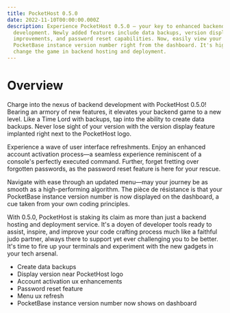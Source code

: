 ```yaml
---
title: PocketHost 0.5.0
date: 2022-11-10T00:00:00.000Z
description: Experience PocketHost 0.5.0 — your key to enhanced backend
  development. Newly added features include data backups, version display, UX
  improvements, and password reset capabilities. Now, easily view your
  PocketBase instance version number right from the dashboard. It's high time to
  change the game in backend hosting and deployment.
---
```


# Overview

Charge into the nexus of backend development with PocketHost 0.5.0! Bearing an armory of new features, it elevates your backend game to a new level. Like a Time Lord with backups, tap into the ability to create data backups. Never lose sight of your version with the version display feature implanted right next to the PocketHost logo.

Experience a wave of user interface refreshments. Enjoy an enhanced account activation process—a seamless experience reminiscent of a console's perfectly executed command. Further, forget fretting over forgotten passwords, as the password reset feature is here for your rescue.

Navigate with ease through an updated menu—may your journey be as smooth as a high-performing algorithm. The pièce de résistance is that your PocketBase instance version number is now displayed on the dashboard, a cue taken from your own coding principles.

With 0.5.0, PocketHost is staking its claim as more than just a backend hosting and deployment service. It's a doyen of developer tools ready to assist, inspire, and improve your code crafting process much like a faithful judo partner, always there to support yet ever challenging you to be better. It's time to fire up your terminals and experiment with the new gadgets in your tech arsenal.

- Create data backups
- Display version near PocketHost logo
- Account activation ux enhancements
- Password reset feature
- Menu ux refresh
- PocketBase instance version number now shows on dashboard
